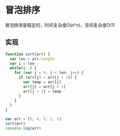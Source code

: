 # 冒泡排序
冒泡排序是稳定的，时间复杂度O(n*n)，空间复杂度O(1)

## 实现
```js
function sort(arr) {
  var len = arr.length
  var i = len
  while(i--) {
    for (var j = 0; j < len; j++) {
      if (arr[j] > arr[j + 1]) {
        var temp = arr[j]
        arr[j] = arr[j + 1]
        arr[j + 1] = temp
      }
    }
  }
}

var arr = [5, 4, 3, 2, 1]
sort(arr)
console.log(arr)
```
